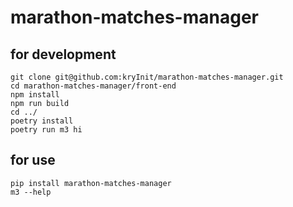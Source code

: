 # marathon-matches-manager

## for development

```commandline
git clone git@github.com:kryInit/marathon-matches-manager.git
cd marathon-matches-manager/front-end
npm install
npm run build
cd ../
poetry install
poetry run m3 hi
```

## for use
```commandline
pip install marathon-matches-manager
m3 --help
```